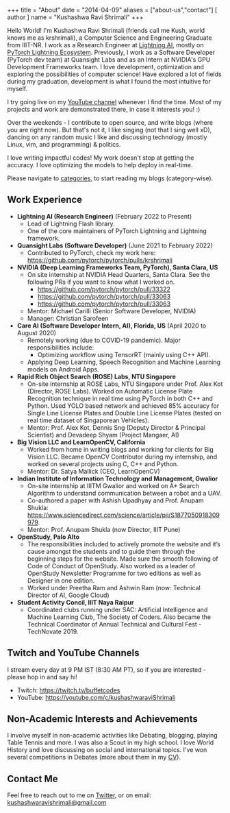 +++
title = "About"
date = "2014-04-09"
aliases = ["about-us","contact"]
[ author ]
  name = "Kushashwa Ravi Shrimali"
+++

Hello World! I'm Kushashwa Ravi Shrimali (friends call me Kush, world knows me as krshrimali), a Computer Science and Engineering Graduate from IIIT-NR. I work as a Research Engineer at [Lightning AI](http://lightning.ai/), mostly on [PyTorch Lightning Ecosystem](https://github.com/PyTorchLightning). Previously, I work as a Software Developer (PyTorch dev team) at Quansight Labs and as an Intern at NVIDIA's GPU Development Frameworks team. I love development, optimization and exploring the possibilities of computer science! Have explored a lot of fields during my graduation, development is what I found the most intuitive for myself.

I try going live on my [YouTube channel](https://youtube.com/c/kushashwaraviShrimali) whenever I find the time. Most of my projects and work are demonstrated there, in case it interests you! :)

Over the weekends - I contribute to open source, and write blogs (where you are right now). But that's not it, I like singing (not that I sing well xD), dancing on any random music I like and discussing technology (mostly Linux, vim, and programming) & politics.

I love writing impactful codes! My work doesn't stop at getting the accuracy. I love optimizing the models to help deploy in real-time.

Please navigate to [categories](https://krshrimali.github.io/categories/), to start reading my blogs (category-wise).

## Work Experience

- **Lightning AI (Research Engineer)** (February 2022 to Present)
    - Lead of Lightning Flash library.
    - One of the core maintainers of PyTorch Lightning and Lightning framework.
- **Quansight Labs (Software Developer)** (June 2021 to February 2022)
    - Contributed to PyTorch, check my work here: https://github.com/pytorch/pytorch/pulls/krshrimali
- **NVIDIA (Deep Learning Frameworks Team, PyTorch), Santa Clara, US**
    - On site internship at NVIDIA Head Quarters, Santa Clara. See the following PRs if you want to know what I worked on.
        * https://github.com/pytorch/pytorch/pull/33322
        * https://github.com/pytorch/pytorch/pull/33063
        * https://github.com/pytorch/pytorch/pull/33063
    - Mentor: Michael Carilli (Senior Software Developer, NVIDIA)
    - Manager: Christian Sarofeen
- **Care AI (Software Developer Intern, AI), Florida, US** (April 2020 to August 2020)
    - Remotely working (due to COVID-19 pandemic). Major responsibilities include:
        * Optimizing workflow using TensorRT (mainly using C++ API).
	* Applying Deep Learning, Speech Recognition and Machine Learning models on Android Apps.
- **Rapid Rich Object Search (ROSE) Labs, NTU Singapore**
    - On-site internship at ROSE Labs, NTU Singapore under Prof. Alex Kot (Director, ROSE Labs). Worked on Automatic License Plate Recognition technique in real time using PyTorch in both C++ and Python. Used YOLO based network and achieved 85% accuracy for Single Line License Plates and Double Line License Plates (tested on real time dataset of Singaporean Vehicles).
    - Mentor: Prof. Alex Kot, Dennis Sng (Deputy Director & Principal Scientist) and Devadeep Shyam (Project Mangaer, AI)
- **Big Vision LLC and LearnOpenCV, California**
    - Worked from home in writing blogs and working for clients for Big Vision LLC. Became OpenCV Contributor during my internship, and worked on several projects using C, C++ and Python.
    - Mentor: Dr. Satya Mallick (CEO, LearnOpenCV)
- **Indian Institute of Information Technology and Management, Gwalior**
    - On-site internship at IIITM Gwalior and worked on A* Search Algorithm to understand communication between a robot and a UAV.
    - Co-authored a paper with Ashish Upadhyay and Prof. Anupam Shukla: https://www.sciencedirect.com/science/article/pii/S1877050918309979.
    - Mentor: Prof. Anupam Shukla (now Director, IIIT Pune)
- **OpenStudy, Palo Alto**
    - The responsibilities included to actively promote the website and it’s cause amongst the students and to guide them through the beginning steps for the website. Made sure the smooth following of Code of Conduct of OpenStudy. Also worked as a leader of OpenStudy Newsletter Programme for two editions as well as Designer in one edition.
    - Worked under Preetha Ram and Ashwin Ram (now: Technical Director of AI, Google Cloud)
- **Student Activity Concil, IIIT Naya Raipur**
    - Coordinated clubs running under SAC: Artificial Intelligence and Machine Learning Club, The Society of Coders. Also became the Technical Coordinator of Annual Technical and Cultural Fest - TechNovate 2019.

## Twitch and YouTube Channels

I stream every day at 9 PM IST (8:30 AM PT), so if you are interested - please hop in and say hi!

* Twitch: https://twitch.tv/buffetcodes
* YouTube: https://youtube.com/c/kushashwaraviShrimali

## Non-Academic Interests and Achievements

I involve myself in non-academic activities like Debating, blogging, playing Table Tennis and more. I was also a Scout in my high school. I love World History and love discussing on social and international topics. I've won several competitions in Debates (more about them in my [CV](https://krshrimali.github.io/resume.pdf)).

## Contact Me

Feel free to reach out to me on [Twitter](https://twitter.com/kushashwa), or on email: kushashwaravishrimali@gmail.com
